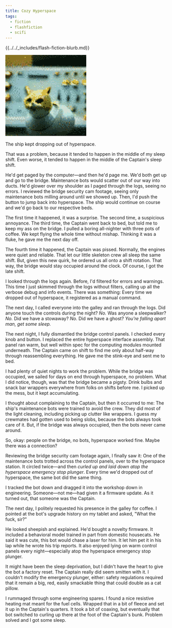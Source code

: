 ```yaml
---
title: Cozy Hyperspace
tags:
  - fiction
  - flashfiction
  - scifi
---
```


{{../../_includes/flash-fiction-blurb.md}}

<!--more-->

<img src="./cover.png" class="fullwidth" />

The ship kept dropping out of hyperspace.

That was a problem, because it tended to happen in the middle of my sleep shift. Even worse, it tended to happen in the middle of the Captain's sleep shift.

He'd get paged by the computer—and then he'd page me. We'd both get up and go to the bridge. Maintenance bots would scatter out of our way into ducts. He'd glower over my shoulder as I paged through the logs, seeing no errors. I reviewed the bridge security cam footage, seeing only maintenance bots milling around until we showed up. Then, I'd push the button to jump back into hyperspace. The ship would continue on course and we'd go back to our respective beds.

The first time it happened, it was a surprise. The second time, a suspicious annoyance. The third time, the Captain went back to bed, but told me to keep my ass on the bridge. I pulled a boring all-nighter with three pots of coffee. We kept flying the whole time without mishap. Thinking it was a fluke, he gave me the next day off.

The fourth time it happened, the Captain was pissed. Normally, the engines were quiet and reliable. That let our little skeleton crew all sleep the same shift. But, given this new quirk, he ordered us all onto a shift rotation. That way, the bridge would stay occupied around the clock. Of course, I got the late shift.

I looked through the logs again. Before, I'd filtered for errors and warnings. This time I just skimmed through the logs without filters, calling up all the verbose debug and info events. There was something: Every time we dropped out of hyperspace, it registered as a manual command.

The next day, I called everyone into the galley and ran through the logs. Did anyone touch the controls during the night? *No.* Was anyone a sleepwalker? *No.* Did we have a stowaway? *No.* Did we have a ghost? *You're falling apart man, get some sleep.*

The next night, I fully dismantled the bridge control panels. I checked every knob and button. I replaced the entire hyperspace interface assembly. That panel ran warm, but well within spec for the computing modules mounted underneath. The Captain came on shift to find me only about half-way through reassembling everything. He gave me the stink-eye and sent me to bed.

I had plenty of quiet nights to work the problem. While the bridge was occupied, we sailed for days on end through hyperspace, no problem. What I did notice, though, was that the bridge became a pigsty. Drink bulbs and snack bar wrappers everywhere from folks on shifts before me. I picked up the mess, but it kept accumulating.

I thought about complaining to the Captain, but then it occurred to me: The ship's maintenance bots were trained to avoid the crew. They did most of the light cleaning, including picking up clutter like wrappers. I guess my crewmates had gotten used to being slobs, because the bots always took care of it. But, if the bridge was always occupied, then the bots never came around.

So, okay: people on the bridge, no bots, hyperspace worked fine. Maybe there was a connection?

Reviewing the bridge security cam footage again, I finally saw it: One of the maintenance bots trotted across the control panels, over to the hyperspace station. It circled twice—and then *curled up and laid down atop the hyperspace emergency stop plunger*. Every time we'd dropped out of hyperspace, the same bot did the same thing.

I tracked the bot down and dragged it into the workshop down in engineering. Someone—not me—had given it a firmware update. As it turned out, that someone was the Captain.

The next day, I politely requested his presence in the galley for coffee. I pointed at the bot's upgrade history on my tablet and asked, "What the fuck, sir?"

He looked sheepish and explained. He'd bought a novelty firmware. It included a behavioral model trained in part from domestic housecats. He said it was cute, this bot would chase a laser for him. It let him pet it in his lap while he wrote his trip reports. It also enjoyed lying on warm control panels every night—especially atop the hyperspace emergency stop plunger.

It might have been the sleep deprivation, but I didn't have the heart to give the bot a factory reset. The Captain really did seem smitten with it. I couldn't modify the emergency plunger, either: safety regulations required that it remain a big, red, easily smackable thing that could double as a cat pillow. 

I rummaged through some engineering spares. I found a nice resistive heating mat meant for the fuel cells. Wrapped that in a bit of fleece and set it up in the Captain's quarters. It took a bit of coaxing, but eventually that bot switched to curling up there at the foot of the Captain's bunk. Problem solved and I got some sleep.
